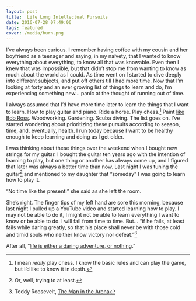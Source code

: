 ```yaml
---
layout: post
title:  Life Long Intellectual Pursuits
date: 2016-07-28 07:49:06
tags: featured
cover: /media/burn.png
---
```


I’ve always been curious. I remember having coffee with my cousin and her boyfriend as a teenager and saying, in my naïvety, that I wanted to know everything about everything, to know all that was knowable. Even then I knew that was impossible, but that didn’t stop me from wanting to know as much about the world as I could. As time went on I started to dive deeply into different subjects, and put off others till I had more time. Now that I’m looking at forty and an ever growing list of things to learn and do, I’m experiencing something new… panic at the thought of running out of time. 

I always assumed that I’d have more time later to learn the things that I want to learn. How to play guitar and piano. Ride a horse. Play chess.[^1] Paint [like Bob Ross][1]. Woodworking. Gardening. Scuba diving. The list goes on. I’ve started wondering about prioritizing these pursuits according to season, time, and, eventually, health. I run today because I want to be healthy enough to keep learning and doing as I get older. 

I was thinking about these things over the weekend when I bought new strings for my guitar. I bought the guitar ten years ago with the intention of learning to play, but one thing or another has always come up, and I figured that later was always a better time than now. Last night I was tuning the guitar[^2] and mentioned to my daughter that “someday” I was going to learn how to play it. 

“No time like the present!” she said as she left the room. 

She’s right. The finger tips of my left hand are sore this morning, because last night I pulled up a YouTube video and started learning how to play. I may not be able to do it, I might not be able to learn everything I want to know or be able to do. I will fail from time to time. But… “if he fails, at least fails while daring greatly, so that his place shall never be with those cold and timid souls who neither know victory nor defeat.”[^3]

After all, “[life is either a daring adventure, or nothing][3].”


[^1]:	I mean *really* play chess. I know the basic rules and can play the game, but I’d like to know it in depth.

[^2]:	Or, well, trying to at least. 

[^3]:	Teddy Roosevelt, [The Man in the Arena][2]

[1]:	https://www.youtube.com/watch?v=B5Wo1ubuzAE
[2]:	http://www.theodore-roosevelt.com/trsorbonnespeech.html
[3]:	https://en.wikipedia.org/wiki/Helen_Keller
